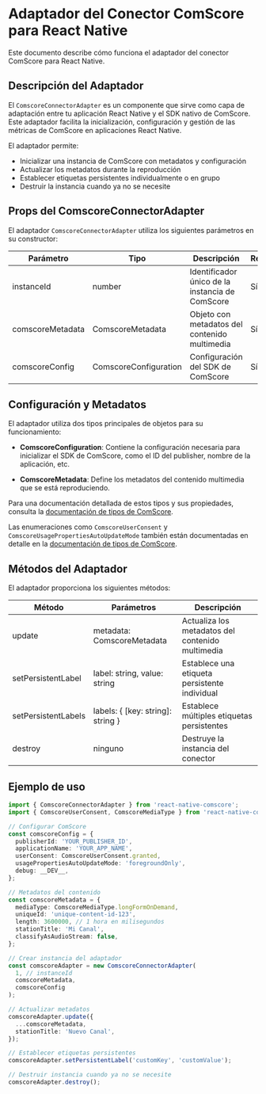 # Adaptador del Conector ComScore para React Native

Este documento describe cómo funciona el adaptador del conector ComScore para React Native.

## Descripción del Adaptador

El `ComscoreConnectorAdapter` es un componente que sirve como capa de adaptación entre tu aplicación React Native y el SDK nativo de ComScore. Este adaptador facilita la inicialización, configuración y gestión de las métricas de ComScore en aplicaciones React Native.

El adaptador permite:

- Inicializar una instancia de ComScore con metadatos y configuración
- Actualizar los metadatos durante la reproducción
- Establecer etiquetas persistentes individualmente o en grupo
- Destruir la instancia cuando ya no se necesite

## Props del ComscoreConnectorAdapter

El adaptador `ComscoreConnectorAdapter` utiliza los siguientes parámetros en su constructor:

| Parámetro        | Tipo                  | Descripción                                     | Requerido |
| ---------------- | --------------------- | ----------------------------------------------- | --------- |
| instanceId       | number                | Identificador único de la instancia de ComScore | Sí        |
| comscoreMetadata | ComscoreMetadata      | Objeto con metadatos del contenido multimedia   | Sí        |
| comscoreConfig   | ComscoreConfiguration | Configuración del SDK de ComScore               | Sí        |

## Configuración y Metadatos

El adaptador utiliza dos tipos principales de objetos para su funcionamiento:

- **ComscoreConfiguration**: Contiene la configuración necesaria para inicializar el SDK de ComScore, como el ID del publisher, nombre de la aplicación, etc.

- **ComscoreMetadata**: Define los metadatos del contenido multimedia que se está reproduciendo.

Para una documentación detallada de estos tipos y sus propiedades, consulta la [documentación de tipos de ComScore](../types/README.md).

Las enumeraciones como `ComscoreUserConsent` y `ComscoreUsagePropertiesAutoUpdateMode` también están documentadas en detalle en la [documentación de tipos de ComScore](../types/README.md).

## Métodos del Adaptador

El adaptador proporciona los siguientes métodos:

| Método              | Parámetros                        | Descripción                                      |
| ------------------- | --------------------------------- | ------------------------------------------------ |
| update              | metadata: ComscoreMetadata        | Actualiza los metadatos del contenido multimedia |
| setPersistentLabel  | label: string, value: string      | Establece una etiqueta persistente individual    |
| setPersistentLabels | labels: { [key: string]: string } | Establece múltiples etiquetas persistentes       |
| destroy             | ninguno                           | Destruye la instancia del conector               |

## Ejemplo de uso

```typescript
import { ComscoreConnectorAdapter } from 'react-native-comscore';
import { ComscoreUserConsent, ComscoreMediaType } from 'react-native-comscore';

// Configurar ComScore
const comscoreConfig = {
  publisherId: 'YOUR_PUBLISHER_ID',
  applicationName: 'YOUR_APP_NAME',
  userConsent: ComscoreUserConsent.granted,
  usagePropertiesAutoUpdateMode: 'foregroundOnly',
  debug: __DEV__,
};

// Metadatos del contenido
const comscoreMetadata = {
  mediaType: ComscoreMediaType.longFormOnDemand,
  uniqueId: 'unique-content-id-123',
  length: 3600000, // 1 hora en milisegundos
  stationTitle: 'Mi Canal',
  classifyAsAudioStream: false,
};

// Crear instancia del adaptador
const comscoreAdapter = new ComscoreConnectorAdapter(
  1, // instanceId
  comscoreMetadata,
  comscoreConfig
);

// Actualizar metadatos
comscoreAdapter.update({
  ...comscoreMetadata,
  stationTitle: 'Nuevo Canal',
});

// Establecer etiquetas persistentes
comscoreAdapter.setPersistentLabel('customKey', 'customValue');

// Destruir instancia cuando ya no se necesite
comscoreAdapter.destroy();
```
